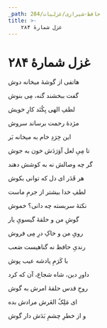 ```yaml
---
_path: حافظ-شیرازی/غزلیات/284
title: >-
    غزل شمارهٔ ۲۸۴
---
```

# غزل شمارهٔ ۲۸۴

<div class="b" id="bn1"><div class="m1"><p>هاتفی از گوشهٔ میخانه دوش</p></div>
<div class="m2"><p>گفت ببخشند گنه، مِی بنوش</p></div></div>
<div class="b" id="bn2"><div class="m1"><p>لطفِ الهی بِکُنَد کارِ خویش</p></div>
<div class="m2"><p>مژدهٔ رحمت برساند سروش</p></div></div>
<div class="b" id="bn3"><div class="m1"><p>این خِرَدِ خام به میخانه بَر</p></div>
<div class="m2"><p>تا مِیِ لعل آوَرَدَش خون به جوش</p></div></div>
<div class="b" id="bn4"><div class="m1"><p>گر چه وصالش نه به کوشش دهند</p></div>
<div class="m2"><p>هر قَدَر ای دل که توانی بکوش</p></div></div>
<div class="b" id="bn5"><div class="m1"><p>لطفِ خدا بیشتر از جرمِ ماست</p></div>
<div class="m2"><p>نکتهٔ سربسته چه دانی؟ خموش</p></div></div>
<div class="b" id="bn6"><div class="m1"><p>گوشِ من و حلقهٔ گیسویِ یار</p></div>
<div class="m2"><p>رویِ من و خاکِ درِ مِی فروش</p></div></div>
<div class="b" id="bn7"><div class="m1"><p>رندیِ حافظ نه گناهیست صَعب</p></div>
<div class="m2"><p>با کَرَمِ پادشه عیب پوش</p></div></div>
<div class="b" id="bn8"><div class="m1"><p>داورِ دین، شاه شجاع، آن که کرد</p></div>
<div class="m2"><p>روحِ قدس حلقهٔ امرش به گوش</p></div></div>
<div class="b" id="bn9"><div class="m1"><p>ای مَلِکُ العَرش مرادش بده</p></div>
<div class="m2"><p>و از خطرِ چشمِ بَدَش دار گوش</p></div></div>
